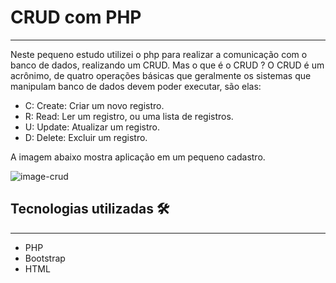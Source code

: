 # CRUD com PHP
-----------
Neste pequeno estudo utilizei o php para realizar a comunicação com o banco de dados, realizando um CRUD. 
Mas o que é o CRUD ? O CRUD é um acrônimo, de quatro operações básicas que geralmente os sistemas que manipulam banco de dados devem poder executar, são elas:

- C: Create: Criar um novo registro.
- R: Read: Ler um registro, ou uma lista de registros.
- U: Update: Atualizar um registro.
- D: Delete: Excluir um registro.

A imagem abaixo mostra aplicação em um pequeno cadastro. 

![image-crud](https://user-images.githubusercontent.com/102975725/180587921-fa3aaad3-d02c-4f76-bfc2-c4805e2ff90f.jpeg)

## Tecnologias utilizadas  🛠
----
- PHP
- Bootstrap
- HTML
